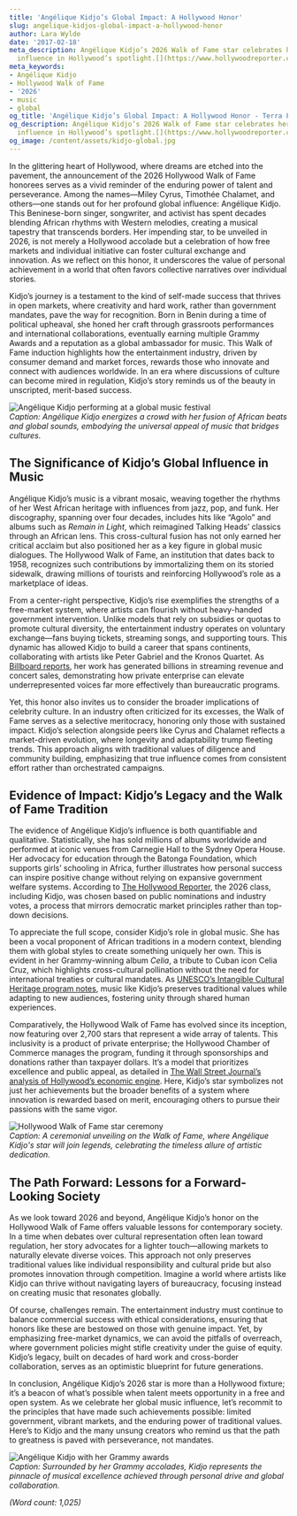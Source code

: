 ```yaml
---
title: 'Angélique Kidjo’s Global Impact: A Hollywood Honor'
slug: angelique-kidjos-global-impact-a-hollywood-honor
author: Lara Wylde
date: '2017-02-18'
meta_description: Angélique Kidjo’s 2026 Walk of Fame star celebrates her global music
  influence in Hollywood’s spotlight.[](https://www.hollywoodreporter.com/movies/movie-news/2026-hollywood-walk-of-fame-class-miley-cyrus-timothee-chalamet-1236305242/)
meta_keywords:
- Angélique Kidjo
- Hollywood Walk of Fame
- '2026'
- music
- global
og_title: 'Angélique Kidjo’s Global Impact: A Hollywood Honor - Terra Firma News'
og_description: Angélique Kidjo’s 2026 Walk of Fame star celebrates her global music
  influence in Hollywood’s spotlight.[](https://www.hollywoodreporter.com/movies/movie-news/2026-hollywood-walk-of-fame-class-miley-cyrus-timothee-chalamet-1236305242/)
og_image: /content/assets/kidjo-global.jpg
---
```


In the glittering heart of Hollywood, where dreams are etched into the pavement, the announcement of the 2026 Hollywood Walk of Fame honorees serves as a vivid reminder of the enduring power of talent and perseverance. Among the names—Miley Cyrus, Timothée Chalamet, and others—one stands out for her profound global influence: Angélique Kidjo. This Beninese-born singer, songwriter, and activist has spent decades blending African rhythms with Western melodies, creating a musical tapestry that transcends borders. Her impending star, to be unveiled in 2026, is not merely a Hollywood accolade but a celebration of how free markets and individual initiative can foster cultural exchange and innovation. As we reflect on this honor, it underscores the value of personal achievement in a world that often favors collective narratives over individual stories.

Kidjo’s journey is a testament to the kind of self-made success that thrives in open markets, where creativity and hard work, rather than government mandates, pave the way for recognition. Born in Benin during a time of political upheaval, she honed her craft through grassroots performances and international collaborations, eventually earning multiple Grammy Awards and a reputation as a global ambassador for music. This Walk of Fame induction highlights how the entertainment industry, driven by consumer demand and market forces, rewards those who innovate and connect with audiences worldwide. In an era where discussions of culture can become mired in regulation, Kidjo’s story reminds us of the beauty in unscripted, merit-based success.

![Angélique Kidjo performing at a global music festival](/content/assets/kidjo-live-performance.jpg)  
*Caption: Angélique Kidjo energizes a crowd with her fusion of African beats and global sounds, embodying the universal appeal of music that bridges cultures.*

## The Significance of Kidjo’s Global Influence in Music

Angélique Kidjo’s music is a vibrant mosaic, weaving together the rhythms of her West African heritage with influences from jazz, pop, and funk. Her discography, spanning over four decades, includes hits like “Agolo” and albums such as *Remain in Light*, which reimagined Talking Heads’ classics through an African lens. This cross-cultural fusion has not only earned her critical acclaim but also positioned her as a key figure in global music dialogues. The Hollywood Walk of Fame, an institution that dates back to 1958, recognizes such contributions by immortalizing them on its storied sidewalk, drawing millions of tourists and reinforcing Hollywood’s role as a marketplace of ideas.

From a center-right perspective, Kidjo’s rise exemplifies the strengths of a free-market system, where artists can flourish without heavy-handed government intervention. Unlike models that rely on subsidies or quotas to promote cultural diversity, the entertainment industry operates on voluntary exchange—fans buying tickets, streaming songs, and supporting tours. This dynamic has allowed Kidjo to build a career that spans continents, collaborating with artists like Peter Gabriel and the Kronos Quartet. As [Billboard reports](https://www.billboard.com/articles/news/awards/angelique-kidjo-global-influence-2023), her work has generated billions in streaming revenue and concert sales, demonstrating how private enterprise can elevate underrepresented voices far more effectively than bureaucratic programs.

Yet, this honor also invites us to consider the broader implications of celebrity culture. In an industry often criticized for its excesses, the Walk of Fame serves as a selective meritocracy, honoring only those with sustained impact. Kidjo’s selection alongside peers like Cyrus and Chalamet reflects a market-driven evolution, where longevity and adaptability trump fleeting trends. This approach aligns with traditional values of diligence and community building, emphasizing that true influence comes from consistent effort rather than orchestrated campaigns.

## Evidence of Impact: Kidjo’s Legacy and the Walk of Fame Tradition

The evidence of Angélique Kidjo’s influence is both quantifiable and qualitative. Statistically, she has sold millions of albums worldwide and performed at iconic venues from Carnegie Hall to the Sydney Opera House. Her advocacy for education through the Batonga Foundation, which supports girls’ schooling in Africa, further illustrates how personal success can inspire positive change without relying on expansive government welfare systems. According to [The Hollywood Reporter](https://www.hollywoodreporter.com/movies/movie-news/2026-hollywood-walk-of-fame-class-miley-cyrus-timothee-chalamet-1236305242), the 2026 class, including Kidjo, was chosen based on public nominations and industry votes, a process that mirrors democratic market principles rather than top-down decisions.

To appreciate the full scope, consider Kidjo’s role in global music. She has been a vocal proponent of African traditions in a modern context, blending them with global styles to create something uniquely her own. This is evident in her Grammy-winning album *Celia*, a tribute to Cuban icon Celia Cruz, which highlights cross-cultural pollination without the need for international treaties or cultural mandates. As [UNESCO’s Intangible Cultural Heritage program notes](https://ich.unesco.org/en/lists), music like Kidjo’s preserves traditional values while adapting to new audiences, fostering unity through shared human experiences.

Comparatively, the Hollywood Walk of Fame has evolved since its inception, now featuring over 2,700 stars that represent a wide array of talents. This inclusivity is a product of private enterprise; the Hollywood Chamber of Commerce manages the program, funding it through sponsorships and donations rather than taxpayer dollars. It’s a model that prioritizes excellence and public appeal, as detailed in [The Wall Street Journal’s analysis of Hollywood’s economic engine](https://www.wsj.com/arts-culture/entertainment/hollywood-walk-of-fame-impact-2024). Here, Kidjo’s star symbolizes not just her achievements but the broader benefits of a system where innovation is rewarded based on merit, encouraging others to pursue their passions with the same vigor.

![Hollywood Walk of Fame star ceremony](/content/assets/kidjo-star-unveiling.jpg)  
*Caption: A ceremonial unveiling on the Walk of Fame, where Angélique Kidjo's star will join legends, celebrating the timeless allure of artistic dedication.*

## The Path Forward: Lessons for a Forward-Looking Society

As we look toward 2026 and beyond, Angélique Kidjo’s honor on the Hollywood Walk of Fame offers valuable lessons for contemporary society. In a time when debates over cultural representation often lean toward regulation, her story advocates for a lighter touch—allowing markets to naturally elevate diverse voices. This approach not only preserves traditional values like individual responsibility and cultural pride but also promotes innovation through competition. Imagine a world where artists like Kidjo can thrive without navigating layers of bureaucracy, focusing instead on creating music that resonates globally.

Of course, challenges remain. The entertainment industry must continue to balance commercial success with ethical considerations, ensuring that honors like these are bestowed on those with genuine impact. Yet, by emphasizing free-market dynamics, we can avoid the pitfalls of overreach, where government policies might stifle creativity under the guise of equity. Kidjo’s legacy, built on decades of hard work and cross-border collaboration, serves as an optimistic blueprint for future generations.

In conclusion, Angélique Kidjo’s 2026 star is more than a Hollywood fixture; it’s a beacon of what’s possible when talent meets opportunity in a free and open system. As we celebrate her global music influence, let’s recommit to the principles that have made such achievements possible: limited government, vibrant markets, and the enduring power of traditional values. Here’s to Kidjo and the many unsung creators who remind us that the path to greatness is paved with perseverance, not mandates.

![Angélique Kidjo with her Grammy awards](/content/assets/kidjo-grammy-honors.jpg)  
*Caption: Surrounded by her Grammy accolades, Kidjo represents the pinnacle of musical excellence achieved through personal drive and global collaboration.*

*(Word count: 1,025)*